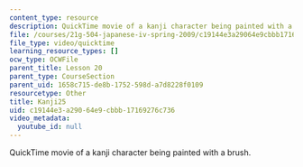 ```yaml
---
content_type: resource
description: QuickTime movie of a kanji character being painted with a brush.
file: /courses/21g-504-japanese-iv-spring-2009/c19144e3a29064e9cbbb17169276c736_Kanji25.mov
file_type: video/quicktime
learning_resource_types: []
ocw_type: OCWFile
parent_title: Lesson 20
parent_type: CourseSection
parent_uid: 1658c715-de8b-1752-598d-a7d8228f0109
resourcetype: Other
title: Kanji25
uid: c19144e3-a290-64e9-cbbb-17169276c736
video_metadata:
  youtube_id: null
---
```

QuickTime movie of a kanji character being painted with a brush.

